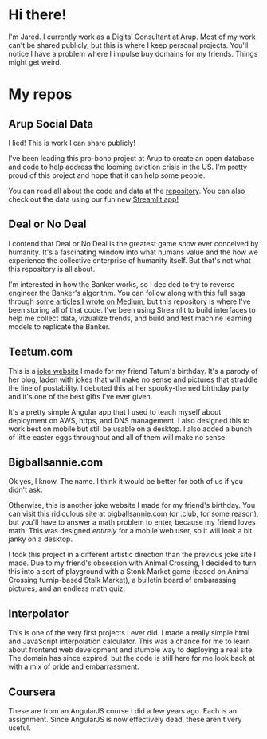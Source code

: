 # Hi there!
I'm Jared. I currently work as a Digital Consultant at Arup. Most of my work can't be shared publicly, but this is where I keep personal projects. You'll notice I have a problem where I impulse buy domains for my friends. Things might get weird. 


# My repos
## Arup Social Data
I lied! This is work I can share publicly!

I've been leading this pro-bono project at Arup to create an open database and code to help address the looming eviction crisis in the US. I'm pretty proud of this project and hope that it can help some people. 

You can read all about the code and data at the [repository](https://github.com/arup-group/social-data). You can also check out the data using our fun new [Streamlit app!](https://share.streamlit.io/arup-group/social-data/run.py)

## Deal or No Deal
I contend that Deal or No Deal is the greatest game show ever conceived by humanity. It's a fascinating window into what humans value and the how we experience the collective enterprise of humanity itself. But that's not what this repository is all about. 

I'm interested in how the Banker works, so I decided to try to reverse engineer the Banker's algorithm. You can follow along with this full saga through [some articles I wrote on Medium](https://towardsdatascience.com/i-figured-out-how-deal-or-no-deal-works-kind-of-875e63a8cef6), but this repository is where I've been storing all of that code. I've been using Streamlit to build interfaces to help me collect data, vizualize trends, and build and test machine learning models to replicate the Banker. 

## Teetum.com
This is a [joke website](https://teetum.com/blog) I made for my friend Tatum's birthday. It's a parody of her blog, laden with jokes that will make no sense and pictures that straddle the line of postability. I debuted this at her spooky-themed birthday party and it's one of the best gifts I've ever given.

 It's a pretty simple Angular app that I used to teach myself about deployment on AWS, https, and DNS management. I also designed this to work best on mobile but still be usable on a desktop. I also added a bunch of little easter eggs throughout and all of them will make no sense. 

## Bigballsannie.com
Ok yes, I know. The name. I think it would be better for both of us if you didn't ask. 

Otherwise, this is another joke website I made for my friend's birthday. You can visit this ridiculous site at [bigballsannie.com](https://bigballsannie.com/) (or .club, for some reason), but you'll have to answer a math problem to enter, because my friend loves math. This was designed _entirely_ for a mobile web user, so it will look a bit janky on a desktop. 

I took this project in a different artistic direction than the previous joke site I made. Due to my friend's obsession with Animal Crossing, I decided to turn this into a sort of playground with a Stonk Market game (based on Animal Crossing turnip-based Stalk Market), a bulletin board of embarassing pictures, and an endless math quiz.

## Interpolator
This is one of the very first projects I ever did. I made a really simple html and JavaScript interpolation calculator. This was a chance for me to learn about frontend web development and stumble way to deploying a real site. The domain has since expired, but the code is still here for me look back at with a mix of pride and embarrassment. 

## Coursera
These are from an AngularJS course I did a few years ago. Each is an assignment. Since AngularJS is now effectively dead, these aren't very useful.
